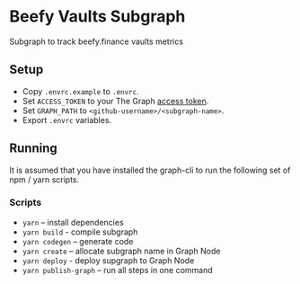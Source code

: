 # Beefy Vaults Subgraph

Subgraph to track beefy.finance vaults metrics

## Setup

- Copy `.envrc.example` to `.envrc`.
- Set `ACCESS_TOKEN` to your The Graph [access token](https://thegraph.com/docs/deploy-a-subgraph#store-the-access-token).
- Set `GRAPH_PATH` to `<github-username>/<subgraph-name>`.
- Export `.envrc` variables.

## Running

It is assumed that you have installed the graph-cli to run the following set of npm / yarn scripts.

### Scripts

- `yarn` – install dependencies
- `yarn build` - compile subgraph
- `yarn codegen` – generate code
- `yarn create` – allocate subgraph name in Graph Node
- `yarn deploy` - deploy supgraph to Graph Node
- `yarn publish-graph` – run all steps in one command
